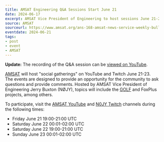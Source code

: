 ```yaml
---
title: AMSAT Engineering Q&A Sessions Start June 21
date: 2024-06-17
excerpt: AMSAT Vice President of Engineering to host sessions June 21-23.
source: AMSAT
sourceurl: https://www.amsat.org/ans-168-amsat-news-service-weekly-bulletins/
eventdate: 2024-06-21 
tags:
- post
- event
- AMSAT
---
```

**Update:** The recording of the Q&A session can be [viewed on YouTube](https://www.youtube.com/watch?v=vUq92RNiyoc).

[AMSAT](https://www.amsat.org/) will host "social gatherings" on YouTube and Twitch June 21-23. The events are designed to provide an opportunity for the community to ask questions and provide comments. Hosted by AMSAT Vice President of Engineering Jerry Buxton (NØJY), topics will include the [GOLF](https://www.amsat.org/greater-orbit-larger-footprint-an-introduction-to-the-amsat-golf-program/) and FoxPlus projects, among others.

To participate, visit the [AMSAT YouTube](https://www.youtube.com/@AMSATNA/featured) and [N0JY Twitch](https://www.twitch.tv/n0jy) channels during the following times:

- Friday June 21 19:00-21:00 UTC
- Saturday June 22 00:01-02:00 UTC
- Saturday June 22 19:00-21:00 UTC
- Sunday June 23 00:01-02:00 UTC